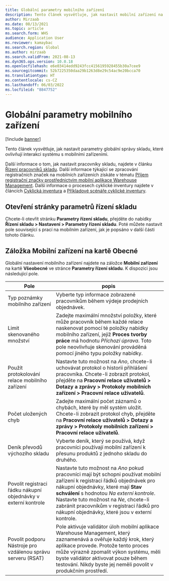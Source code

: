 ```yaml
---
title: Globální parametry mobilního zařízení
description: Tento článek vysvětluje, jak nastavit mobilní zařízení na stránce Parametry řízení skladu.
author: Mirzaab
ms.date: 08/13/2021
ms.topic: article
ms.search.form: WHS
audience: Application User
ms.reviewer: kamaybac
ms.search.region: Global
ms.author: mirzaab
ms.search.validFrom: 2021-08-13
ms.dyn365.ops.version: 10.0.18
ms.openlocfilehash: e6e03414edd9243fcc4156195928455b30a7cee9
ms.sourcegitcommit: 52b7225350daa29b1263d8e29c54ac9e20bcca70
ms.translationtype: HT
ms.contentlocale: cs-CZ
ms.lasthandoff: 06/03/2022
ms.locfileid: "8847752"
---
```

# <a name="global-mobile-device-parameters"></a>Globální parametry mobilního zařízení

[!include [banner](../includes/banner.md)]

Tento článek vysvětluje, jak nastavit parametry globální správy skladu, které ovlivňují interakci systému s mobilními zařízeními.

Další informace o tom, jak nastavit pracovníky skladu, najdete v článku [Řízení pracovníků skladu](manage-warehouse-workers.md). Další informace týkající se zpracování registračních značek na mobilních zařízeních získáte v tématu [Příjem registrační značky prostřednictvím mobilní aplikace Warehouse Management](warehousing-mobile-device-app-license-plate-receiving.md). Další informace o procesech cyklické inventury najdete v článcích [Cyklická inventura](cycle-counting.md) a [Příkladové scénáře cyklické inventury](cycle-counting-scenarios.md).

## <a name="open-the-warehouse-management-parameters-page"></a>Otevření stránky parametrů řízení skladu

Chcete-li otevřít stránku **Parametry řízení skladu**, přejděte do nabídky **Řízení skladu \> Nastavení \> Parametry řízení skladu**. Poté můžete nastavit pole související s prací na mobilním zařízení, jak je popsáno v další části tohoto článku.

## <a name="mobile-device-fasttab-on-the-general-tab"></a>Záložka Mobilní zařízení na kartě Obecné

Globální nastavení mobilního zařízení najdete na záložce **Mobilní zařízení** na kartě **Všeobecné** ve stránce **Parametry řízení skladu**. K dispozici jsou následující pole.

| Pole | popis |
|---|---|
| Typ poznámky mobilního zařízení | Vyberte typ informace zobrazené pracovníkům během výdeje prodejních objednávek. |
| Limit skenovaného množství | Zadejte maximální množství položky, které může pracovník během každé relace naskenovat pomocí té položky nabídky mobilního zařízení, jejíž **Proces tvorby práce** má hodnotu *Příchozí úprava*. Toto pole neovlivňuje skenování prováděná pomocí jiného typu položky nabídky. |
| Použít protokolování relace mobilního zařízení | Nastavte tuto možnost na *Ano*, chcete-li uchovávat protokol o historii přihlášení pracovníka. Chcete-li zobrazit protokol, přejděte na **Pracovní relace uživatelů \> Dotazy a zprávy \> Protokoly mobilních zařízení \> Pracovní relace uživatelů**. |
| Počet uložených chyb | Zadejte maximální počet záznamů o chybách, které by měl systém uložit. Chcete-li zobrazit protokol chyb, přejděte na **Pracovní relace uživatelů \> Dotazy a zprávy \> Protokoly mobilních zařízení \> Pracovní relace uživatelů**. |
| Deník převodů výchozího skladu | Vyberte deník, který se používá, když pracovníci používají mobilní zařízení k přesunu produktů z jednoho skladu do druhého. |
| Povolit registraci řádku nákupní objednávky v externí kontrole | Nastavte tuto možnost na *Ano* pokud pracovníci mají být schopni používat mobilní zařízení k registraci řádků objednávek pro nákupní objednávky, které mají **Stav schválení** s hodnotou *Na externí kontrole*. Nastavte tuto možnost na *Ne*, chcete-li zabránit pracovníkům v registraci řádků pro nákupní objednávky, které jsou v externí kontrole. |
| Povolit podporu Nástroje pro vzdálenou správu serveru (RSAT) | Pole aktivuje validátor úloh mobilní aplikace Warehouse Management, který zaznamenává a ověřuje každý krok, který aplikace provede. Protože tento proces může výrazně zpomalit výkon systému, měli byste validátor aktivovat pouze během testování. Nikdy byste jej neměli povolit v produkčním prostředí. |
